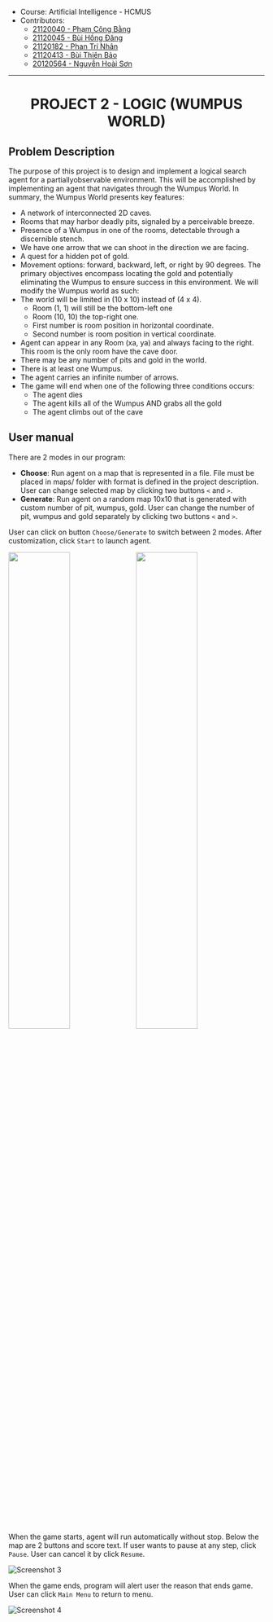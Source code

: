 - Course: Artificial Intelligence - HCMUS  
- Contributors:
  * [21120040 - Phạm Công Bằng](https://github.com/ginganotnigg)
  * [21120045 - Bùi Hồng Đăng](https://github.com/bhdang311003)
  * [21120182 - Phan Trí Nhân](https://github.com/TreeDude03)
  * [21120413 - Bùi Thiên Bảo](https://github.com/baobui1509)
  * [20120564 - Nguyễn Hoài Sơn](https://github.com/nguyenhoaisonHCMUS)

*********

<h1 align='center'>PROJECT 2 - LOGIC (WUMPUS WORLD)</h1>

## Problem Description
The purpose of this project is to design and implement a logical search agent for a partiallyobservable environment. This will be accomplished by implementing an agent that navigates through the Wumpus World.
In summary, the Wumpus World presents key features:
- A network of interconnected 2D caves.
- Rooms that may harbor deadly pits, signaled by a perceivable breeze.
- Presence of a Wumpus in one of the rooms, detectable through a discernible stench.
- We have one arrow that we can shoot in the direction we are facing.
- A quest for a hidden pot of gold.
- Movement options: forward, backward, left, or right by 90 degrees.
The primary objectives encompass locating the gold and potentially eliminating the Wumpus to ensure success in this environment.
We will modify the Wumpus world as such:
- The world will be limited in (10 x 10) instead of (4 x 4).
    + Room (1, 1) will still be the bottom-left one
    + Room (10, 10) the top-right one.
    + First number is room position in horizontal coordinate.
    + Second number is room position in vertical coordinate.
- Agent can appear in any Room (xa, ya) and always facing to the right. This room is
the only room have the cave door.
- There may be any number of pits and gold in the world.
- There is at least one Wumpus.
- The agent carries an infinite number of arrows.
- The game will end when one of the following three conditions occurs:
    + The agent dies
    + The agent kills all of the Wumpus AND grabs all the gold
    + The agent climbs out of the cave

## User manual
There are 2 modes in our program:
- __Choose__: Run agent on a map that is represented in a file. File must be placed in maps/ folder with format is defined in the project description. User can change selected map by clicking two buttons `<` and `>`.
- __Generate__: Run agent on a random map 10x10 that is generated with custom number of pit, wumpus, gold. User can change the number of pit, wumpus and gold separately by clicking two buttons `<` and `>`.

User can click on button `Choose/Generate` to switch between 2 modes. After customization, click `Start` to launch agent.

<img src="https://github.com/ginganotnigg/WumpusWorld/assets/122675456/8e95bdce-8d0b-4c85-983e-cb0ab5a265b7" width="49%"> <img src="https://github.com/ginganotnigg/WumpusWorld/assets/122675456/3bad00ec-2d60-4225-80b0-a46431cdd0ce" width="49%">

When the game starts, agent will run automatically without stop. Below the map are 2 buttons and score text. If user wants to pause at any step, click `Pause`. User can cancel it by click `Resume`.

![Screenshot 3](https://github.com/ginganotnigg/WumpusWorld/assets/122675456/43fb929f-88ec-465d-a753-4e417edca704)

When the game ends, program will alert user the reason that ends game. User can click `Main Menu` to return to menu.

![Screenshot 4](https://github.com/ginganotnigg/WumpusWorld/assets/122675456/47d0689c-43dd-4ba6-ba0a-f01feb887e2d)
